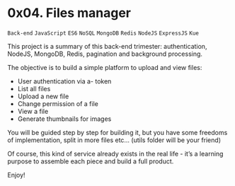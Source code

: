 #  0x04. Files manager
``Back-end`` ``JavaScript`` ``ES6`` ``NoSQL`` ``MongoDB`` ``Redis`` ``NodeJS`` ``ExpressJS`` ``Kue`` 

This project is a summary of this back-end trimester: authentication, NodeJS, MongoDB, Redis, pagination and background processing.

The objective is to build a simple platform to upload and view files:

- User authentication via a- token
- List all files
- Upload a new file
- Change permission of a file
- View a file
- Generate thumbnails for images

You will be guided step by step for building it, but you have some freedoms of implementation, split in more files etc… (utils folder will be your friend)

Of course, this kind of service already exists in the real life - it’s a learning purpose to assemble each piece and build a full product.

Enjoy!